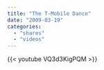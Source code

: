 ```yaml
---
title: "The T-Mobile Dance"
date: "2009-03-19"
categories:
  - "shares"
  - "videos"
---
```


{{< youtube VQ3d3KigPQM >}}
